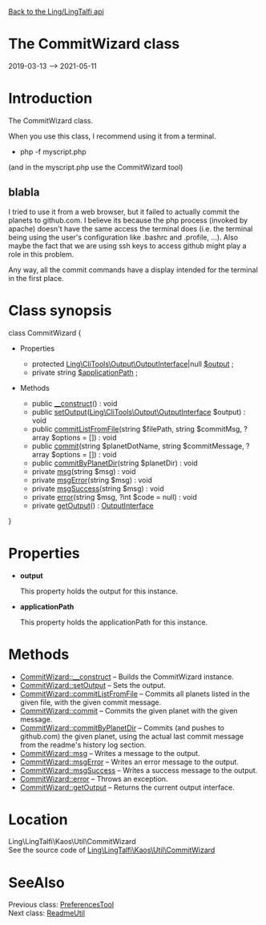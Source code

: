 [Back to the Ling/LingTalfi api](https://github.com/lingtalfi/LingTalfi/blob/master/doc/api/Ling/LingTalfi.md)



The CommitWizard class
================
2019-03-13 --> 2021-05-11






Introduction
============

The CommitWizard class.


When you use this class, I recommend using it from a terminal.

- php -f myscript.php

(and in the myscript.php use the CommitWizard tool)


blabla
---------
I tried to use it from a web browser, but it failed to actually commit the planets to github.com.
I believe its because the php process (invoked by apache) doesn't have the same access the terminal does (i.e. the terminal
being using the user's configuration like .bashrc and .profile, ...).
Also maybe the fact that we are using ssh keys to access github might play a role in this problem.

Any way, all the commit commands have a display intended for the terminal in the first place.



Class synopsis
==============


class <span class="pl-k">CommitWizard</span>  {

- Properties
    - protected [Ling\CliTools\Output\OutputInterface](https://github.com/lingtalfi/CliTools/blob/master/doc/api/Ling/CliTools/Output/OutputInterface.md)|null [$output](#property-output) ;
    - private string [$applicationPath](#property-applicationPath) ;

- Methods
    - public [__construct](https://github.com/lingtalfi/LingTalfi/blob/master/doc/api/Ling/LingTalfi/Kaos/Util/CommitWizard/__construct.md)() : void
    - public [setOutput](https://github.com/lingtalfi/LingTalfi/blob/master/doc/api/Ling/LingTalfi/Kaos/Util/CommitWizard/setOutput.md)([Ling\CliTools\Output\OutputInterface](https://github.com/lingtalfi/CliTools/blob/master/doc/api/Ling/CliTools/Output/OutputInterface.md) $output) : void
    - public [commitListFromFile](https://github.com/lingtalfi/LingTalfi/blob/master/doc/api/Ling/LingTalfi/Kaos/Util/CommitWizard/commitListFromFile.md)(string $filePath, string $commitMsg, ?array $options = []) : void
    - public [commit](https://github.com/lingtalfi/LingTalfi/blob/master/doc/api/Ling/LingTalfi/Kaos/Util/CommitWizard/commit.md)(string $planetDotName, string $commitMessage, ?array $options = []) : void
    - public [commitByPlanetDir](https://github.com/lingtalfi/LingTalfi/blob/master/doc/api/Ling/LingTalfi/Kaos/Util/CommitWizard/commitByPlanetDir.md)(string $planetDir) : void
    - private [msg](https://github.com/lingtalfi/LingTalfi/blob/master/doc/api/Ling/LingTalfi/Kaos/Util/CommitWizard/msg.md)(string $msg) : void
    - private [msgError](https://github.com/lingtalfi/LingTalfi/blob/master/doc/api/Ling/LingTalfi/Kaos/Util/CommitWizard/msgError.md)(string $msg) : void
    - private [msgSuccess](https://github.com/lingtalfi/LingTalfi/blob/master/doc/api/Ling/LingTalfi/Kaos/Util/CommitWizard/msgSuccess.md)(string $msg) : void
    - private [error](https://github.com/lingtalfi/LingTalfi/blob/master/doc/api/Ling/LingTalfi/Kaos/Util/CommitWizard/error.md)(string $msg, ?int $code = null) : void
    - private [getOutput](https://github.com/lingtalfi/LingTalfi/blob/master/doc/api/Ling/LingTalfi/Kaos/Util/CommitWizard/getOutput.md)() : [OutputInterface](https://github.com/lingtalfi/CliTools/blob/master/doc/api/Ling/CliTools/Output/OutputInterface.md)

}




Properties
=============

- <span id="property-output"><b>output</b></span>

    This property holds the output for this instance.
    
    

- <span id="property-applicationPath"><b>applicationPath</b></span>

    This property holds the applicationPath for this instance.
    
    



Methods
==============

- [CommitWizard::__construct](https://github.com/lingtalfi/LingTalfi/blob/master/doc/api/Ling/LingTalfi/Kaos/Util/CommitWizard/__construct.md) &ndash; Builds the CommitWizard instance.
- [CommitWizard::setOutput](https://github.com/lingtalfi/LingTalfi/blob/master/doc/api/Ling/LingTalfi/Kaos/Util/CommitWizard/setOutput.md) &ndash; Sets the output.
- [CommitWizard::commitListFromFile](https://github.com/lingtalfi/LingTalfi/blob/master/doc/api/Ling/LingTalfi/Kaos/Util/CommitWizard/commitListFromFile.md) &ndash; Commits all planets listed in the given file, with the given commit message.
- [CommitWizard::commit](https://github.com/lingtalfi/LingTalfi/blob/master/doc/api/Ling/LingTalfi/Kaos/Util/CommitWizard/commit.md) &ndash; Commits the given planet with the given message.
- [CommitWizard::commitByPlanetDir](https://github.com/lingtalfi/LingTalfi/blob/master/doc/api/Ling/LingTalfi/Kaos/Util/CommitWizard/commitByPlanetDir.md) &ndash; Commits (and pushes to github.com) the given planet, using the actual last commit message from the readme's history log section.
- [CommitWizard::msg](https://github.com/lingtalfi/LingTalfi/blob/master/doc/api/Ling/LingTalfi/Kaos/Util/CommitWizard/msg.md) &ndash; Writes a message to the output.
- [CommitWizard::msgError](https://github.com/lingtalfi/LingTalfi/blob/master/doc/api/Ling/LingTalfi/Kaos/Util/CommitWizard/msgError.md) &ndash; Writes an error message to the output.
- [CommitWizard::msgSuccess](https://github.com/lingtalfi/LingTalfi/blob/master/doc/api/Ling/LingTalfi/Kaos/Util/CommitWizard/msgSuccess.md) &ndash; Writes a success message to the output.
- [CommitWizard::error](https://github.com/lingtalfi/LingTalfi/blob/master/doc/api/Ling/LingTalfi/Kaos/Util/CommitWizard/error.md) &ndash; Throws an exception.
- [CommitWizard::getOutput](https://github.com/lingtalfi/LingTalfi/blob/master/doc/api/Ling/LingTalfi/Kaos/Util/CommitWizard/getOutput.md) &ndash; Returns the current output interface.





Location
=============
Ling\LingTalfi\Kaos\Util\CommitWizard<br>
See the source code of [Ling\LingTalfi\Kaos\Util\CommitWizard](https://github.com/lingtalfi/LingTalfi/blob/master/Kaos/Util/CommitWizard.php)



SeeAlso
==============
Previous class: [PreferencesTool](https://github.com/lingtalfi/LingTalfi/blob/master/doc/api/Ling/LingTalfi/Kaos/Tool/PreferencesTool.md)<br>Next class: [ReadmeUtil](https://github.com/lingtalfi/LingTalfi/blob/master/doc/api/Ling/LingTalfi/Kaos/Util/ReadmeUtil.md)<br>
